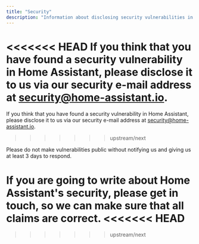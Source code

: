 ```yaml
---
title: "Security"
description: "Information about disclosing security vulnerabilities in Home Assistant."
---
```


<<<<<<< HEAD
If you think that you have found a security vulnerability in Home Assistant, please disclose it to us via our security e-mail address at [security@home-assistant.io](mailto://security@home-assistant.io).
=======
If you think that you have found a security vulnerability in Home Assistant, please disclose it to us via our security e-mail address at [security@home-assistant.io](mailto:security@home-assistant.io).
>>>>>>> upstream/next

Please do not make vulnerabilities public without notifying us and giving us at least 3 days to respond.

If you are going to write about Home Assistant's security, please get in touch, so we can make sure that all claims are correct.
<<<<<<< HEAD
=======
  
>>>>>>> upstream/next
